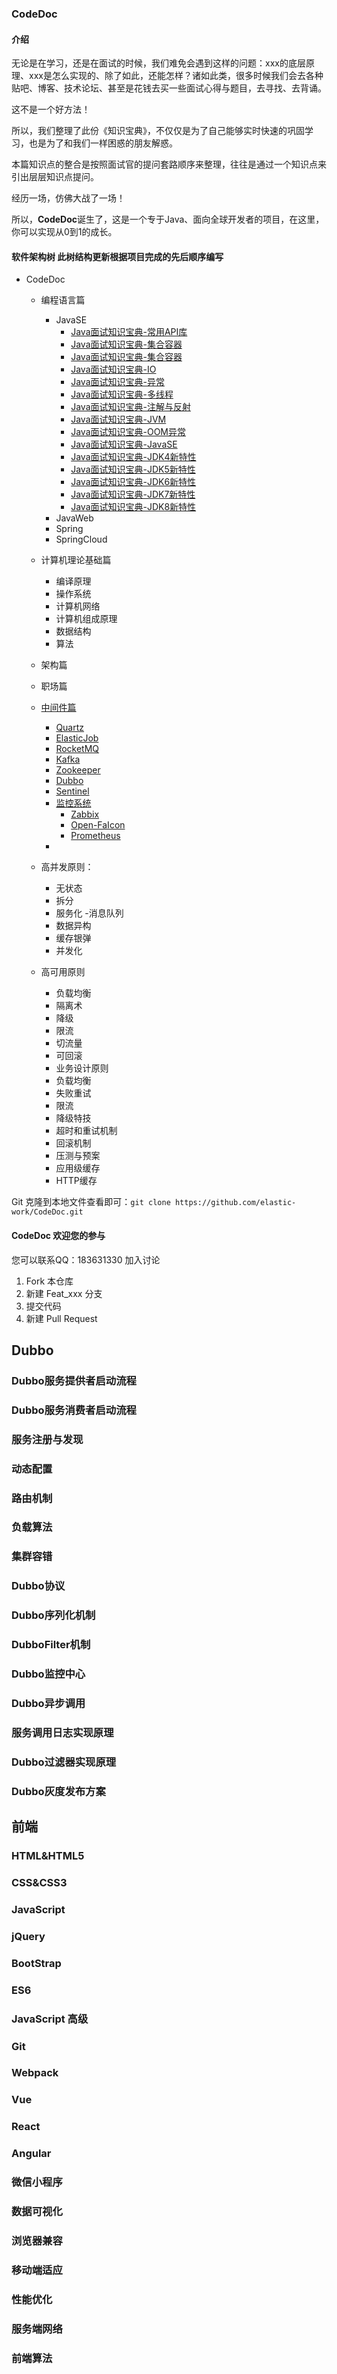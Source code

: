 ### CodeDoc

####  介绍

无论是在学习，还是在面试的时候，我们难免会遇到这样的问题：xxx的底层原理、xxx是怎么实现的、除了如此，还能怎样？诸如此类，很多时候我们会去各种贴吧、博客、技术论坛、甚至是花钱去买一些面试心得与题目，去寻找、去背诵。

这不是一个好方法！

所以，我们整理了此份《知识宝典》，不仅仅是为了自己能够实时快速的巩固学习，也是为了和我们一样困惑的朋友解惑。

本篇知识点的整合是按照面试官的提问套路顺序来整理，往往是通过一个知识点来引出层层知识点提问。

经历一场，仿佛大战了一场！

所以，**CodeDoc**诞生了，这是一个专于Java、面向全球开发者的项目，在这里，你可以实现从0到1的成长。

#### 软件架构树 此树结构更新根据项目完成的先后顺序编写



- CodeDoc

  - 编程语言篇
    - JavaSE
      - [Java面试知识宝典-常用API库](./编程语言篇/JavaSE/Java面试知识宝典-常用API库.md)
      - [Java面试知识宝典-集合容器](./编程语言篇/JavaSE/Java面试知识宝典-集合容器.md)
      - [Java面试知识宝典-集合容器](./编程语言篇/JavaSE/Java面试知识宝典-集合容器.md)
      - [Java面试知识宝典-IO](./编程语言篇/JavaSE/Java面试知识宝典-IO.md)
      - [Java面试知识宝典-异常](./编程语言篇/JavaSE/Java面试知识宝典-异常.md)
      - [Java面试知识宝典-多线程](./编程语言篇/JavaSE/Java面试知识宝典-多线程.md)
      - [Java面试知识宝典-注解与反射](./编程语言篇/JavaSE/Java面试知识宝典-注解与反射.md)
      - [Java面试知识宝典-JVM](./编程语言篇/JavaSE/Java面试知识宝典-JVM.md)
      - [Java面试知识宝典-OOM异常](./编程语言篇/JavaSE/Java面试知识宝典-OOM异常.md)
      - [Java面试知识宝典-JavaSE](./编程语言篇/JavaSE/Java面试知识宝典-JavaSE.md)
      - [Java面试知识宝典-JDK4新特性](./编程语言篇/JavaSE/Java面试知识宝典-JDK4新特性.md)
      - [Java面试知识宝典-JDK5新特性](./编程语言篇/JavaSE/Java面试知识宝典-JDK5新特性.md)
      - [Java面试知识宝典-JDK6新特性](./编程语言篇/JavaSE/Java面试知识宝典-JDK6新特性.md)
      - [Java面试知识宝典-JDK7新特性](./编程语言篇/JavaSE/Java面试知识宝典-JDK7新特性.md)
      - [Java面试知识宝典-JDK8新特性](./编程语言篇/JavaSE/Java面试知识宝典-JDK8新特性.md)
    - JavaWeb
    - Spring
    - SpringCloud
  - 计算机理论基础篇
    - 编译原理
    - 操作系统
    - 计算机网络
    - 计算机组成原理
    - 数据结构
    - 算法
  - 架构篇
  - 职场篇
  - [中间件篇](./中间件篇/README.md)
      - [Quartz](./中间件篇/Quartz/README.md)
      - [ElasticJob](./中间件篇/ElasticSearch/README.md)
      - [RocketMQ](./中间件篇/RocketMQ/README.md)
      - [Kafka](./中间件篇/Kafka/README.md)
      - [Zookeeper](./中间件篇/Zookeeper/README.md)
      - [Dubbo](#dubbo)
      - [Sentinel](./中间件篇/Sentinel/README.md)
      - [监控系统](./中间件篇/监控系统/README.md)
        - [Zabbix](./中间件篇/监控系统/zabbix/README.md)
        - [Open-FaIcon](./中间件篇/监控系统/Open-Falcon/README.md)
        - [Prometheus](./中间件篇/监控系统/Prometheus/README.md)
    - 
   - 高并发原则：
     -  无状态
      - 拆分
      - 服务化
      -消息队列
      - 数据异构         
      - 缓存银弹    
      - 并发化
        

  - 高可用原则
    - 负载均衡
    - 隔离术
    - 降级
    - 限流
    - 切流量
    - 可回滚
    - 业务设计原则
    - 负载均衡
    - 失败重试
    - 限流
    - 降级特技
    - 超时和重试机制
    - 回滚机制
    - 压测与预案
    - 应用级缓存
    - HTTP缓存
  
        


Git 克隆到本地文件查看即可：`git clone https://github.com/elastic-work/CodeDoc.git`

#### CodeDoc 欢迎您的参与
您可以联系QQ：183631330 加入讨论

1. Fork 本仓库
2. 新建 Feat_xxx 分支
3. 提交代码
4. 新建 Pull Request





## Dubbo
 ### Dubbo服务提供者启动流程
 ### Dubbo服务消费者启动流程
 ### 服务注册与发现
 ### 动态配置
 ### 路由机制
 ### 负载算法
 ### 集群容错
 ### Dubbo协议
 ### Dubbo序列化机制
 ### DubboFilter机制
 ### Dubbo监控中心
 ### Dubbo异步调用
 ### 服务调用日志实现原理
 ### Dubbo过滤器实现原理
 ### Dubbo灰度发布方案







## 前端

### HTML&HTML5

### CSS&CSS3

### JavaScript

### jQuery

### BootStrap

### ES6

### JavaScript 高级

### Git

### Webpack

### Vue

### React

### Angular

### 微信小程序

### 数据可视化

### 浏览器兼容

### 移动端适应

### 性能优化

### 服务端网络

### 前端算法



